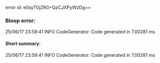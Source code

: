 error id: e0syTGjZK0+QzCJXPyWzDg==
### Bloop error:

25/06/17 23:59:41 INFO CodeGenerator: Code generated in 7.00281 ms
#### Short summary: 

25/06/17 23:59:41 INFO CodeGenerator: Code generated in 7.00281 ms